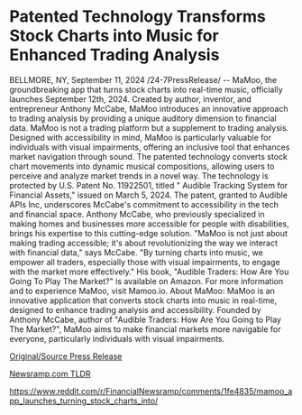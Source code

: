 # Patented Technology Transforms Stock Charts into Music for Enhanced Trading Analysis

BELLMORE, NY, September 11, 2024 /24-7PressRelease/ -- MaMoo, the groundbreaking app that turns stock charts into real-time music, officially launches September 12th, 2024.   Created by author, inventor, and entrepreneur Anthony McCabe, MaMoo introduces an innovative approach to trading analysis by providing a unique auditory dimension to financial data.  MaMoo is not a trading platform but a supplement to trading analysis. Designed with accessibility in mind, MaMoo is particularly valuable for individuals with visual impairments, offering an inclusive tool that enhances market navigation through sound. The patented technology converts stock chart movements into dynamic musical compositions, allowing users to perceive and analyze market trends in a novel way.  The technology is protected by U.S. Patent No. 11922501, titled " Audible Tracking System for Financial Assets," issued on March 5, 2024. The patent, granted to Audible APIs Inc, underscores McCabe's commitment to accessibility in the tech and financial space.  Anthony McCabe, who previously specialized in making homes and businesses more accessible for people with disabilities, brings his expertise to this cutting-edge solution. "MaMoo is not just about making trading accessible; it's about revolutionizing the way we interact with financial data," says McCabe. "By turning charts into music, we empower all traders, especially those with visual impairments, to engage with the market more effectively." His book, "Audible Traders: How Are You Going To Play The Market?" is available on Amazon.  For more information and to experience MaMoo, visit Mamoo.io.  About MaMoo:  MaMoo is an innovative application that converts stock charts into music in real-time, designed to enhance trading analysis and accessibility. Founded by Anthony McCabe, author of "Audible Traders: How Are You Going to Play The Market?", MaMoo aims to make financial markets more navigable for everyone, particularly individuals with visual impairments. 

[Original/Source Press Release](https://www.24-7pressrelease.com/press-release/514194/patented-technology-transforms-stock-charts-into-music-for-enhanced-trading-analysis)
                    

[Newsramp.com TLDR](None) 

https://www.reddit.com/r/FinancialNewsramp/comments/1fe4835/mamoo_app_launches_turning_stock_charts_into/